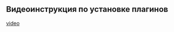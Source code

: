 ## Видеоинструкция по установке плагинов

[video](https://player.softculture.cc/embed/online/DIK/DIK_1.1.11_L3-2_Install_Plugins)